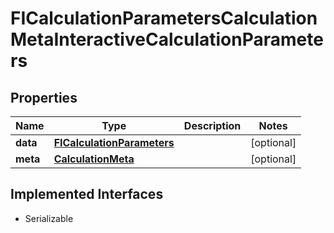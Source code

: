 

# FICalculationParametersCalculationMetaInteractiveCalculationParameters


## Properties

Name | Type | Description | Notes
------------ | ------------- | ------------- | -------------
**data** | [**FICalculationParameters**](FICalculationParameters.md) |  |  [optional]
**meta** | [**CalculationMeta**](CalculationMeta.md) |  |  [optional]


## Implemented Interfaces

* Serializable


